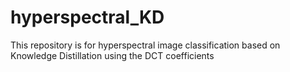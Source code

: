 # hyperspectral_KD
This repository is for hyperspectral image classification based on Knowledge Distillation using the DCT coefficients
